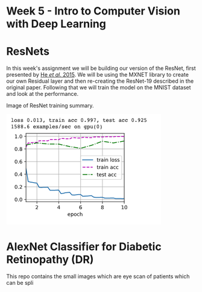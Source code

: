 # Week 5 - Intro to Computer Vision with Deep Learning
# ResNets
In this week's assignment we will be building our version of the ResNet, first presented by [He *et al.* 2015](https://arxiv.org/pdf/1512.03385.pdf).
We will be using the MXNET library to create our own Residual layer and then re-creating the ResNet-19 described in the original paper.
Following that we will train the model on the MNIST dataset and look at the performance.

Image of ResNet training summary.

![Image of Training Summary](assets/notebook_images/resnet_training.png "ResNet Training Summary")

# AlexNet Classifier for Diabetic Retinopathy (DR)
This repo contains the small images which are eye scan of patients which can be spli
